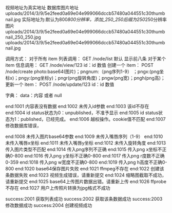 视频地址为真实地址
数据库图片地址uploads/2014/3/9/5e2feed0a69e04e999066dccb57480a044551c30thumbnail.jpg
实际地址为:默认为800*800分辨率，添加_250_250后缀为250*250分辨率图片
uploads/2014/3/9/5e2feed0a69e04e999066dccb57480a044551c30thumbnail_250_250.jpg
uploads/2014/3/9/5e2feed0a69e04e999066dccb57480a044551c30thumbnail.jpg

调用方式：
对于所有 item 列表调用： GET /node/list
	默认 显示前八条
对于某个 item 信息调用： GET /node/view/123
	id：id 数值
创建一个 item： POST /node/create
	 photo:base64(图片)；pngnum:（png序列1-9） ；pngx:(png坐标x)；pngy:(png坐标y)；pngr(png旋转角度)；pngw(png宽)；pngh(png高)；
更新一个 item： POST /node/update/123
	id：id 数值
	
字典：
data：内容 或者 null

end:1001 内容表没有数据
end:1002 未传入id参数
end:1003 该id不存在
end:1004 id status状态为0：unpublished，不准予显示
end:1005 id status状态为1：published，已经完成。
end:1006 越权操作。cookie值不匹配
end:1007 修改数据库错误，


end:1008 未传入图片base64参数
end:1009 未传入嘴唇序列（1-9）
end:1010 未传入嘴唇x坐标
end:1011 未传入嘴唇y坐标
end:1012 未传入旋转角度
end:1013 传入图片类型不匹配
end:1014 传入png序列不正确
end:1015 传入png x坐标不正确0-800
end:1016 传入png y坐标不正确0-800
end:1017 传入png r度数不正确0-359
end:1018 传入png w宽度不正确0-800
end:1019 传入png h高度不正确0-800
end:1020 base64保存图片失败
end:1021 ffmpeg不存在
end:1022 创建该条数据失败
end:1023 视频生成错误，请重新提交
end:1024 缩略图截取不成功，请重新提交
end:1025 base64上传图片数据出错。请重新上传
end:1026 ffprobe不存在
end:1027 用户上传照片转换为jpg格式不成功

success:2001 获取列表成功
success:2002 获取该条数据成功
success:2003 修改数据成功
success:2004 创建视频成功


